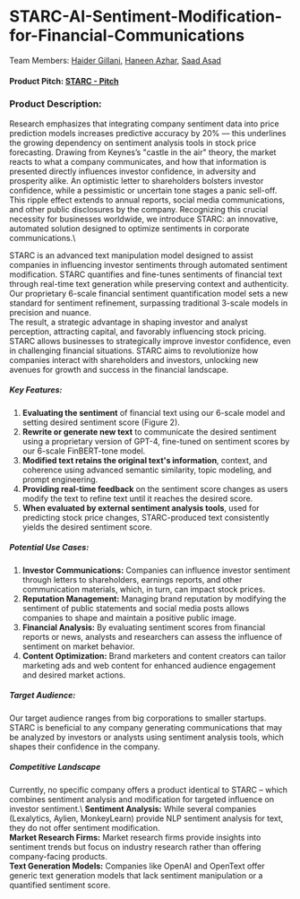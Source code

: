 # STARC-AI-Sentiment-Modification-for-Financial-Communications

Team Members: [Haider Gillani](https://www.linkedin.com/in/haider-gillani-b87b90210/),  [Haneen Azhar](http://www.linkedin.com/in/haneenazhar),  [Saad Asad](https://www.linkedin.com/in/muhammad-saad-asad-836b82216)

#### Product Pitch: [STARC - Pitch](https://drive.google.com/file/d/1b2F3Az6OQGGCNDo41ckHrLp8TdaEe77Y/view?usp=sharing)

### Product Description:  

Research emphasizes that integrating company sentiment data into price prediction models increases predictive accuracy by 20% –– this underlines the growing dependency on sentiment analysis tools in stock price forecasting. Drawing from Keynes’s "castle in the air" theory, the market reacts to what a company communicates, and how that information is presented directly influences investor confidence, in adversity and prosperity alike. An optimistic letter to shareholders bolsters investor confidence, while a pessimistic or uncertain tone stages a panic sell-off. This ripple effect extends to annual reports, social media communications, and other public disclosures by the company.
Recognizing this crucial necessity for businesses worldwide, we introduce STARC: an innovative, automated solution designed to optimize sentiments in corporate communications.\

STARC is an advanced text manipulation model designed to assist companies in influencing investor sentiments through automated sentiment modification. 
STARC quantifies and fine-tunes sentiments of financial text through real-time text generation while preserving context and authenticity. Our proprietary 6-scale financial sentiment quantification model sets a new standard for sentiment refinement, surpassing traditional 3-scale models in precision and nuance. \
The result, a strategic advantage in shaping investor and analyst perception, attracting capital, and favorably influencing stock pricing. STARC allows businesses to strategically improve investor confidence, even in challenging financial situations. STARC aims to revolutionize how companies interact with shareholders and investors, unlocking new avenues for growth and success in the financial landscape.



##### Key Features:
1. **Evaluating the sentiment** of financial text using our 6-scale model and setting desired sentiment score (Figure 2). 
2. **Rewrite or generate new text** to communicate the desired sentiment using a proprietary version of GPT-4, fine-tuned on sentiment scores by our 6-scale FinBERT-tone model. 
3. **Modified text retains the original text's information**, context, and coherence using advanced semantic similarity, topic modeling, and prompt engineering.
4. **Providing real-time feedback** on the sentiment score changes as users modify the text to refine text until it reaches the desired score.
5. **When evaluated by external sentiment analysis tools**, used for predicting stock price changes, STARC-produced text consistently yields the desired sentiment score.

##### Potential Use Cases:
1. **Investor Communications:** Companies can influence investor sentiment through letters to shareholders, earnings reports, and other communication materials, which, in turn, can impact stock prices.
2. **Reputation Management:** Managing brand reputation by modifying the sentiment of public statements and social media posts allows companies to shape and maintain a positive public image.
3. **Financial Analysis:** By evaluating sentiment scores from financial reports or news, analysts and researchers can assess the influence of sentiment on market behavior.
4. **Content Optimization:** Brand marketers and content creators can tailor marketing ads and web content for enhanced audience engagement and desired market actions.

##### Target Audience:
Our target audience ranges from big corporations to smaller startups. STARC is beneficial to any company generating communications that may be analyzed by investors or analysts using sentiment analysis tools, which shapes their confidence in the company. 

##### Competitive Landscape
Currently, no specific company offers a product identical to STARC – which combines sentiment analysis and modification for targeted influence on investor sentiment.\ 
**Sentiment Analysis:** While several companies (Lexalytics, Aylien, MonkeyLearn) provide NLP sentiment analysis for text, they do not offer sentiment modification.\
**Market Research Firms:** Market research firms provide insights into sentiment trends but focus on industry research rather than offering company-facing products.\
**Text Generation Models:** Companies like OpenAI and OpenText offer generic text generation models that lack sentiment manipulation or a quantified sentiment score.

